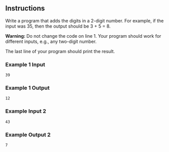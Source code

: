 ## Instructions

Write a program that adds the digits in a 2-digit number. For example, if the input was 35, then the output should be
3 + 5 = 8.

**Warning:** Do not change the code on line 1. Your program should work for different inputs, e.g., any two-digit
number.

The last line of your program should print the result.

### Example 1 Input

```
39
```

### Example 1 Output

```
12
```

### Example Input 2

```
43
```

### Example Output 2

```
7
```